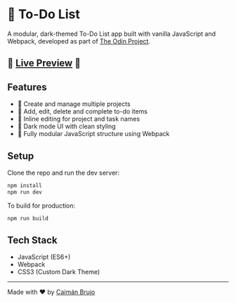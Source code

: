 # 📝 To-Do List

A modular, dark-themed To-Do List app built with vanilla JavaScript and Webpack, developed as part of [The Odin Project](https://www.theodinproject.com/).

## 🔗 [Live Preview](https://caimanbrujo.github.io/to-do-list-top/) 🔗

## Features

- 🔹 Create and manage multiple projects  
- 🔹 Add, edit, delete and complete to-do items  
- 🔹 Inline editing for project and task names  
- 🔹 Dark mode UI with clean styling  
- 🔹 Fully modular JavaScript structure using Webpack  

## Setup

Clone the repo and run the dev server:

```bash
npm install
npm run dev
```

To build for production:

```bash
npm run build
```

## Tech Stack

- JavaScript (ES6+)
- Webpack
- CSS3 (Custom Dark Theme)

---

Made with ❤️ by [Caimán Brujo](https://github.com/CaimanBrujo)
